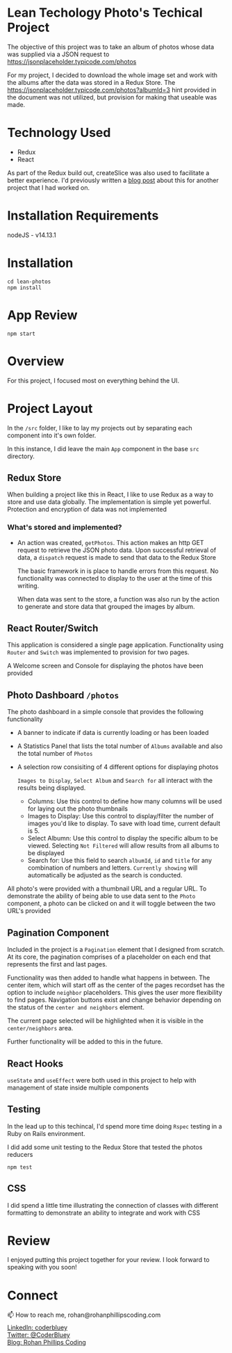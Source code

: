 # Lean Techology Photo's Techical Project

The objective of this project was to take an album of photos whose data was supplied via a JSON request to https://jsonplaceholder.typicode.com/photos

For my project, I decided to download the whole image set and work with the albums after the data was stored in a Redux Store.  The https://jsonplaceholder.typicode.com/photos?albumId=3 hint provided in the document was not utilized, but provision for making that useable was made.

# Technology Used
* Redux
* React

As part of the Redux build out, createSlice was also used to facilitate a better experience.  I'd previously written a [blog post](https://rohanphillipscoding.com/redux-toolkit-createslice/) about this for another project that I had worked on.

# Installation Requirements
nodeJS - v14.13.1

# Installation
```
cd lean-photos
npm install
```

# App Review
```
npm start
```

# Overview
For this project, I focused most on everything behind the UI.  

# Project Layout
In the `/src` folder, I like to lay my projects out by separating each component into it's own folder.

In this instance, I did leave the main `App` component in the base `src` directory.

## Redux Store
When building a project like this in React, I like to use Redux as a way to store and use data globally.  The implementation is simple yet powerful.  Protection and encryption of data was not implemented

### What's stored and implemented?
* An action was created, `getPhotos`.  This action makes an http GET request to retrieve the JSON photo data.  Upon successful retrieval of data, a `dispatch` request is made to send that data to the Redux Store

   The basic framework in is place to handle errors from this request.  No functionality was connected to display to the user at the time of this writing.

   When data was sent to the store, a function was also run by the action to generate and store data that grouped the images by album.

## React Router/Switch
This application is considered a single page application.  Functionality using `Router` and `Switch` was implemented to provision for two pages.

A Welcome screen and Console for displaying the photos have been provided

## Photo Dashboard `/photos`
The photo dashboard in a simple console that provides the following functionality

* A banner to indicate if data is currently loading or has been loaded
* A Statistics Panel that lists the total number of `Albums` available and also the total number of `Photos`
* A selection row consisiting of 4 different options for displaying photos

   `Images to Display`, `Select Album` and `Search for` all interact with the results being displayed.
   
   * Columns: Use this control to define how many columns will be used for laying out the photo thumbnails
   * Images to Display: Use this control to display/filter the number of images you'd like to display.  To save with load time, current default is 5.
   * Select Albumn: Use this control to display the specific album to be viewed.  Selecting `Not Filtered` will allow results from all albums to be displayed
   * Search for: Use this field to search `albumId`, `id` and `title` for any combination of numbers and letters.  `Currently showing` will automatically be adjusted as the search is conducted.

All photo's were provided with a thumbnail URL and a regular URL.  To demonstrate the ability of being able to use data sent to the `Photo` component, a photo can be clicked on and it will toggle between the two URL's provided

## Pagination Component
Included in the project is a `Pagination` element that I designed from scratch.  At its core, the pagination comprises of a placeholder on each end that represents the first and last pages.

Functionality was then added to handle what happens in between.  The center item, which will start off as the center of the pages recordset has the option to include `neighbor` placeholders.  This gives the user more flexibility to find pages.  Navigation buttons exist and change behavior depending on the status of the `center and neighbors` element.

The current page selected will be highlighted when it is visible in the `center/neighbors` area.

Further functionality will be added to this in the future.

## React Hooks
`useState` and `useEffect` were both used in this project to help with management of state inside multiple components

## Testing
In the lead up to this techincal, I'd spend more time doing `Rspec` testing in a Ruby on Rails environment.

I did add some unit testing to the Redux Store that tested the photos reducers
```
npm test
```

## CSS
I did spend a little time illustrating the connection of classes with different formatting to demonstrate an ability to integrate and work with CSS

# Review

I enjoyed putting this project together for your review.  I look forward to speaking with you soon!

# Connect
<div>
  <div style="height: 30px">
    📫 How to reach me, rohan@rohanphillipscoding.com
  </div>
  <div>
    <a href="https://www.linkedin.com/in/coderbluey/">
      LinkedIn: coderbluey
     </a>
  </div>
  <div>
   <a href="https://twitter.com/coderbluey">
      Twitter: @CoderBluey</a>      
  </div>
  <div>
   <a href="https://rohanphillipscoding.com">
      Blog: Rohan Phillips Coding</a>      
  </div>
</div>


